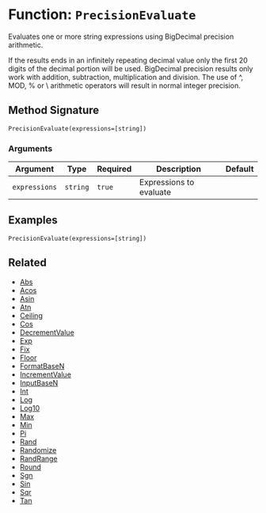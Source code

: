 [comment]: # (Note: This documentation is generated dynamically in the build process.  To modify the contents, change the javadoc on the _invoke method of the BIF class)

# Function: `PrecisionEvaluate`

Evaluates one or more string expressions using BigDecimal precision arithmetic.

If the results ends in an infinitely repeating decimal value only the first 20 digits of the decimal
 portion will be used. BigDecimal precision results only work with addition, subtraction,
 multiplication and division. The use of ^, MOD, % or \ arithmetic operators will result in
 normal integer precision.

## Method Signature

```
PrecisionEvaluate(expressions=[string])
```

### Arguments


| Argument | Type | Required | Description | Default |
|----------|------|----------|-------------|---------|
| `expressions` | `string` | `true` | Expressions to evaluate |  |

## Examples

```
PrecisionEvaluate(expressions=[string])
```

## Related

  * [Abs](./Abs.md)
  * [Acos](./Acos.md)
  * [Asin](./Asin.md)
  * [Atn](./Atn.md)
  * [Ceiling](./Ceiling.md)
  * [Cos](./Cos.md)
  * [DecrementValue](./DecrementValue.md)
  * [Exp](./Exp.md)
  * [Fix](./Fix.md)
  * [Floor](./Floor.md)
  * [FormatBaseN](./FormatBaseN.md)
  * [IncrementValue](./IncrementValue.md)
  * [InputBaseN](./InputBaseN.md)
  * [Int](./Int.md)
  * [Log](./Log.md)
  * [Log10](./Log10.md)
  * [Max](./Max.md)
  * [Min](./Min.md)
  * [Pi](./Pi.md)
  * [Rand](./Rand.md)
  * [Randomize](./Randomize.md)
  * [RandRange](./RandRange.md)
  * [Round](./Round.md)
  * [Sgn](./Sgn.md)
  * [Sin](./Sin.md)
  * [Sqr](./Sqr.md)
  * [Tan](./Tan.md)
